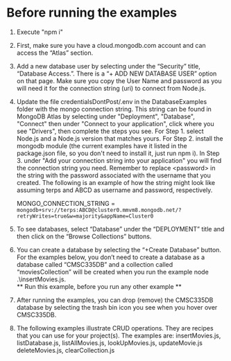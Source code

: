 # Before running the examples

1. Execute "npm i"

2. First, make sure you have a cloud.mongodb.com account and can access 
   the “Atlas” section.

3. Add a new database user by selecting under the “Security” title, 
   “Database Access.”.  There is a “+ ADD NEW DATABASE USER” option on 
   that page. Make sure you copy the User Name and password as you will 
   need it for the connection string (uri) to connect from Node.js.

4. Update the file credentialsDontPost/.env in the DatabaseExamples folder 
   with the mongo connection string. This string can be found in MongoDB Atlas
   by selecting under "Deployment", "Database", "Connect" then under
   "Connect to your application", click where you see "Drivers", then
   complete the steps you see.  For Step 1. select Node.js and a Node.js
   version that matches yours. For Step 2. install the mongodb module 
   (the current examples have it listed in the package.json file, so you don't
   need to install it, just run npm i). In Step 3. under "Add your connection string 
   into your application" you will find the connection string you need. 
   Remember to replace &lt;password&gt; in the string with the password 
   associated with the username that you created. The following is an example 
   of how the string might look like assuming terps and ABCD as username and password,
   respectively.
   
   MONGO_CONNECTION_STRING = `mongodb+srv://terps:ABCD@cluster0.mmvm8.mongodb.net/?retryWrites=true&w=majority&appName=Cluster0`

5. To see databases, select “Database” under the “DEPLOYMENT” title 
   and then click on the “Browse Collections” buttons.

6. You can create a database by selecting the “+Create Database” button.  
   For the examples below, you don’t need to create a database as a 
   database called “CMSC335DB” and a collection called “moviesCollection” 
   will be created when you run the example node .\insertMovies.js.  
   ** Run this example, before you run any other example **

7. After running the examples, you can drop (remove) the CMSC335DB 
   database by selecting the trash bin icon you see when you hover 
   over CMSC335DB.

8. The following examples illustrate CRUD operations.  They are recipes 
   that you can use for your project(s). The examples are: insertMovies.js, 
   listDatabase.js, listAllMovies.js, lookUpMovies.js, updateMovie.js 
   deleteMovies.js, clearCollection.js

